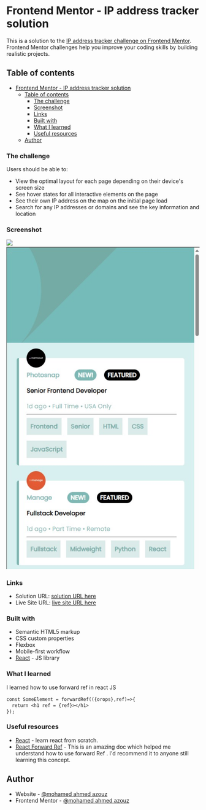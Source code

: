 # Frontend Mentor - IP address tracker solution

This is a solution to the [IP address tracker challenge on Frontend Mentor](https://www.frontendmentor.io/challenges/ip-address-tracker-I8-0yYAH0). Frontend Mentor challenges help you improve your coding skills by building realistic projects. 

## Table of contents

- [Frontend Mentor - IP address tracker solution](#frontend-mentor---ip-address-tracker-solution)
  - [Table of contents](#table-of-contents)
    - [The challenge](#the-challenge)
    - [Screenshot](#screenshot)
    - [Links](#links)
    - [Built with](#built-with)
    - [What I learned](#what-i-learned)
    - [Useful resources](#useful-resources)
  - [Author](#author)



### The challenge

Users should be able to:

- View the optimal layout for each page depending on their device's screen size
- See hover states for all interactive elements on the page
- See their own IP address on the map on the initial page load
- Search for any IP addresses or domains and see the key information and location

### Screenshot

![](./screenshot.jpg)
![](./screenshot2.jpg)

### Links

- Solution URL: [solution URL here](https://github.com/mohamedA122ouz/findIP)
- Live Site URL: [live site URL here](https://mohameda122ouz.github.io/findIP)


### Built with

- Semantic HTML5 markup
- CSS custom properties
- Flexbox
- Mobile-first workflow
- [React](https://reactjs.org/) - JS library

### What I learned

I learned how to use forward ref in react JS 


```JSX
const SomeElement = forwardRef(({orops},ref)=>{
  return <h1 ref = {ref}></h1>
});
```




### Useful resources

- [React](https://react.dev/) - learn react from scratch.
- [React Forward Ref](https://react.dev/reference/react/forwardRef) - This is an amazing doc which helped me understand how to use forward Ref . I'd recommend it to anyone still learning this concept.


## Author

- Website - [@mohamed ahmed azouz](https://mohameda122ouz.github.io/coursera-work/RAAM)
- Frontend Mentor - [@mohamed ahmed azouz](https://www.frontendmentor.io/profile/mohamedA122ouz)
